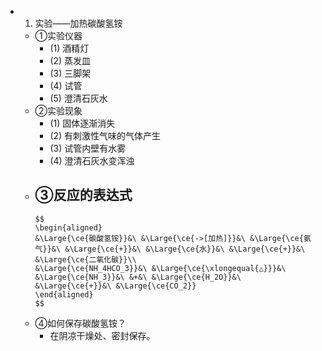 -
  1. 实验——加热碳酸氢铵
	- ①实验仪器
		- (1) 酒精灯
		- (2) 蒸发皿
		- (3) 三脚架
		- (4) 试管
		- (5) 澄清石灰水
	- ②实验现象
		- (1) 固体逐渐消失
		- (2) 有刺激性气味的气体产生
		- (3) 试管内壁有水雾
		- (4) 澄清石灰水变浑浊
	- ③反应的表达式
		-
		  $$
		  \begin{aligned}
		  &\Large{\ce{碳酸氢铵}}&\ &\Large{\ce{->[加热]}}&\ &\Large{\ce{氨气}}&\ &\Large{\ce{+}}&\ &\Large{\ce{水}}&\ &\Large{\ce{+}}&\ &\Large{\ce{二氧化碳}}\\
		  &\Large{\ce{NH_4HCO_3}}&\ &\Large{\ce{\xlongequal{△}}}&\ &\Large{\ce{NH_3}}&\ &+&\ &\Large{\ce{H_2O}}&\ &\Large{\ce{+}}&\ &\Large{\ce{CO_2}}
		  \end{aligned}
		  $$
	- ④如何保存碳酸氢铵？
		- 在阴凉干燥处、密封保存。